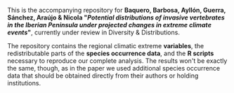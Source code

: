 This is the accompanying repository for <b>Baquero, Barbosa, Ayllón, Guerra, Sánchez, Araújo & Nicola "<i>Potential distributions of invasive vertebrates in the Iberian Peninsula under projected changes in extreme climate events</i>"</b>, currently under review in Diversity & Distributions.

The repository contains the regional climatic extreme <b>variables</b>, the redistributable parts of the <b>species occurrence data</b>, and the <b>R scripts</b> necessary to reproduce our complete analysis. The results won't be exactly the same, though, as in the paper we used additional species occurrence data that should be obtained directly from their authors or holding institutions.
